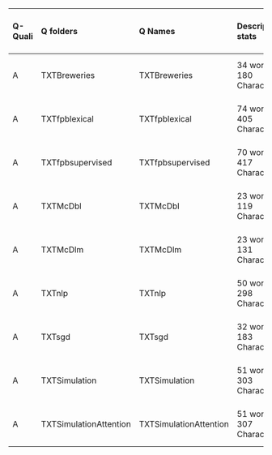 |Q-Quali |Q folders              |Q Names                |Descriptions stats           |Keywords stats            |Meta Info data fields   |
|:-------|:----------------------|:----------------------|:----------------------------|:-------------------------|:-----------------------|
|A       |TXTBreweries           |TXTBreweries           |34 word(s), 180 Character(s) |8: 5 (standard), 3 (new)  |q, p, a, d, k, e, s, sa |
|A       |TXTfpblexical          |TXTfpblexical          |74 word(s), 405 Character(s) |9: 4 (standard), 5 (new)  |q, p, a, d, k, e, s, sa |
|A       |TXTfpbsupervised       |TXTfpbsupervised       |70 word(s), 417 Character(s) |12: 7 (standard), 5 (new) |q, p, a, d, k, e, s, sa |
|A       |TXTMcDbl               |TXTMcDbl               |23 word(s), 119 Character(s) |9: 4 (standard), 5 (new)  |q, p, a, d, k, e, s, sa |
|A       |TXTMcDlm               |TXTMcDlm               |23 word(s), 131 Character(s) |9: 4 (standard), 5 (new)  |q, p, a, d, k, e, s, sa |
|A       |TXTnlp                 |TXTnlp                 |50 word(s), 298 Character(s) |10: 3 (standard), 7 (new) |q, p, a, d, k, e, s, sa |
|A       |TXTsgd                 |TXTsgd                 |32 word(s), 183 Character(s) |10: 9 (standard), 1 (new) |q, p, a, d, k, s, sa    |
|A       |TXTSimulation          |TXTSimulation          |51 word(s), 303 Character(s) |9: 9 (standard), 0 (new)  |q, p, a, d, k, e, s, sa |
|A       |TXTSimulationAttention |TXTSimulationAttention |51 word(s), 307 Character(s) |9: 9 (standard), 0 (new)  |q, p, a, d, k, e, s, sa |
